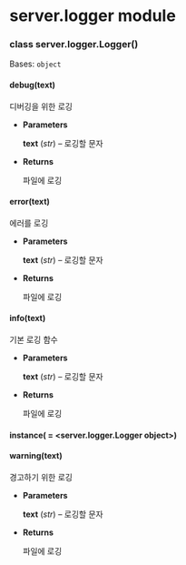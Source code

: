 # server.logger module


### class server.logger.Logger()
Bases: `object`


#### debug(text)
디버깅을 위한 로깅


* **Parameters**

    **text** (*str*) – 로깅할 문자



* **Returns**

    파일에 로깅



#### error(text)
에러를 로깅


* **Parameters**

    **text** (*str*) – 로깅할 문자



* **Returns**

    파일에 로깅



#### info(text)
기본 로깅 함수


* **Parameters**

    **text** (*str*) – 로깅할 문자



* **Returns**

    파일에 로깅



#### instance( = <server.logger.Logger object>)

#### warning(text)
경고하기 위한 로깅


* **Parameters**

    **text** (*str*) – 로깅할 문자



* **Returns**

    파일에 로깅
